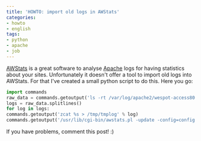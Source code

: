 ```yaml
---
title: 'HOWTO: import old logs in AWStats'
categories:
- howto
- english 
tags:
- python
- apache
- job
---
```

[AWStats](http://awstats.sourceforge.net/) is a great software to analyse
[Apache](http://www.apache.org/) logs for having statistics about your sites.
Unfortunately it doesn't offer a tool to import old logs into AWStats. For
that I've created a small python script to do this. Here you go:

```python
import commands
raw_data = commands.getoutput('ls -rt /var/log/apache2/wespot-access80.log.*.gz')
logs = raw_data.splitlines()
for log in logs:
commands.getoutput('zcat %s > /tmp/tmplog' % log)
commands.getoutput('/usr/lib/cgi-bin/awstats.pl -update -config=config.site.com -LogFile=/tmp/tmplog')
```
  
If you have problems, comment this post! :)
